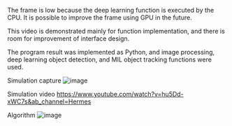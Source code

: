 The frame is low because the deep learning function is executed by the CPU. It is possible to improve the frame using GPU in the future.

This video is demonstrated mainly for function implementation, and there is room for improvement of interface design.

The program result was implemented as Python, and image processing, deep learning object detection, and MIL object tracking functions were used.

Simulation capture
![image](https://user-images.githubusercontent.com/86702182/161411096-15fcdb96-fe76-461b-9159-83c2869add55.png)

Simulation video
https://www.youtube.com/watch?v=hu5Dd-xWC7s&ab_channel=Hermes

Algorithm
![image](https://user-images.githubusercontent.com/86702182/161411112-45ba968a-9467-4e5d-a625-3e4681b9169e.png)
